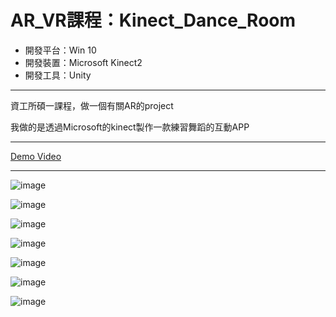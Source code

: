 # AR_VR課程：Kinect_Dance_Room

- 開發平台：Win 10
- 開發裝置：Microsoft Kinect2
- 開發工具：Unity

***

資工所碩一課程，做一個有關AR的project

我做的是透過Microsoft的kinect製作一款練習舞蹈的互動APP

***

[Demo Video](https://youtu.be/T4IG0K_DuVQ)

***

![image](https://github.com/chang-chih-yao/Kinect_Dance_Room/blob/master/Slide_1.JPG)

![image](https://github.com/chang-chih-yao/Kinect_Dance_Room/blob/master/Slide_2.JPG)

![image](https://github.com/chang-chih-yao/Kinect_Dance_Room/blob/master/Slide_3.JPG)

![image](https://github.com/chang-chih-yao/Kinect_Dance_Room/blob/master/Slide_4.JPG)

![image](https://github.com/chang-chih-yao/Kinect_Dance_Room/blob/master/Slide_5.JPG)

![image](https://github.com/chang-chih-yao/Kinect_Dance_Room/blob/master/Slide_6.JPG)

![image](https://github.com/chang-chih-yao/Kinect_Dance_Room/blob/master/Slide_7.JPG)
